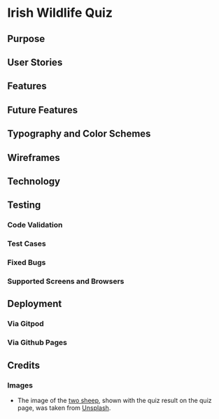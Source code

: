 # Irish Wildlife Quiz

## Purpose
## User Stories
## Features
## Future Features
## Typography and Color Schemes
## Wireframes
## Technology

## Testing
### Code Validation
### Test Cases
### Fixed Bugs
### Supported Screens and Browsers

## Deployment
### Via Gitpod
### Via Github Pages

## Credits
### Images

* The image of the [two sheep](https://unsplash.com/photos/QhvnOP-4DVU), shown with the quiz result on the quiz page, was taken from [Unsplash](https://unsplash.com/).



